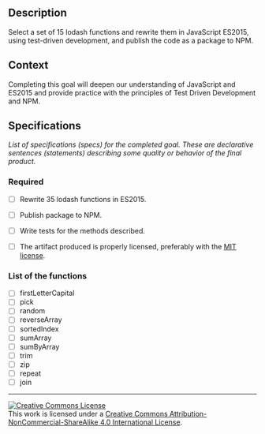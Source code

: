 ## Description

Select a set of 15 lodash functions and rewrite them in JavaScript ES2015, using test-driven development, and publish the code as a package to NPM.
## Context

Completing this goal will deepen our understanding of JavaScript and ES2015 and provide practice with the principles of Test Driven Development and NPM.

## Specifications

_List of specifications (specs) for the completed goal. These are declarative sentences (statements) describing some quality or behavior of the final product._

### Required

- [ ] Rewrite 35 lodash functions in ES2015.
- [ ] Publish package to NPM.
- [ ] Write tests for the methods described.
- [ ] The artifact produced is properly licensed, preferably with the [MIT license][mit-license].


### List of the functions

- [ ] firstLetterCapital
- [ ] pick
- [ ] random
- [ ] reverseArray
- [ ] sortedIndex
- [ ] sumArray
- [ ] sumByArray
- [ ] trim
- [ ] zip
- [ ] repeat
- [ ] join

---

<!-- LICENSE -->

<a rel="license" href="http://creativecommons.org/licenses/by-nc-sa/4.0/"><img alt="Creative Commons License" style="border-width:0" src="https://i.creativecommons.org/l/by-nc-sa/4.0/80x15.png" /></a>
<br />This work is licensed under a <a rel="license" href="http://creativecommons.org/licenses/by-nc-sa/4.0/">Creative Commons Attribution-NonCommercial-ShareAlike 4.0 International License</a>.

[mit-license]: https://opensource.org/licenses/MIT
